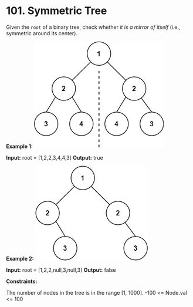 # 101. Symmetric Tree

Given the ```root``` of a binary tree, check whether *it is a mirror of itself* (i.e., symmetric around its center).

**Example 1:**
![alt text](symtree1.jpg)

**Input:** root = [1,2,2,3,4,4,3]
**Output:** true

**Example 2:**
![alt text](symtree2.jpg)

**Input:** root = [1,2,2,null,3,null,3]
**Output:** false

**Constraints:**

The number of nodes in the tree is in the range [1, 1000].
-100 <= Node.val <= 100
 